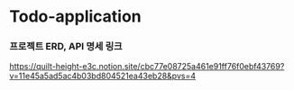 # Todo-application

### 프로젝트 ERD, API 명세 링크
https://quilt-height-e3c.notion.site/cbc77e08725a461e91ff76f0ebf43769?v=11e45a5ad5ac4b03bd804521ea43eb28&pvs=4
